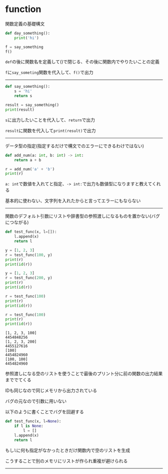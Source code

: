 # function

関数定義の基礎構文

```python
def day_something():
    print('hi')

f = say_something
f()
```

`def`の後に関数名を定義して()で閉じる、その後に関数内でやりたいことの定義

`f`に`say_someting`関数を代入して、`f()`で出力


---

```python
def say_something():
    s = 'hi'
    return s

result = say_something()
print(result)
```

`s`に出力したいことを代入して、`return`で出力

`result`に関数を代入して`print(result)`で出力

---

データ型の指定(指定するだけで構文でのエラーにできるわけではない)

```python
def add_num(a: int, b: int) -> int:
    return a + b

r = add_num('a' + 'b')
print(r)
```

`a: int`で数値を入れてと指定、`-> int:`で出力も数値型になりますと教えてくれる

基本的に使わない、文字列を入れたからと言ってエラーにもならない

----

関数のデフォルト引数にリストや辞書型の参照渡しになるものを置かない(バグにつながる)

```python
def test_func(x, l=[]):
    l.append(x)
    return l

y = [1, 2, 3]
r = test_func(100, y)
print(r)
print(id(r))

y = [1, 2, 3]
r = test_func(200, y)
print(r)
print(id(r))

r = test_func(100)
print(r)
print(id(r))

r = test_func(100)
print(r)
print(id(r))
```

```
[1, 2, 3, 100]
4454848256
[1, 2, 3, 200]
4455127616
[100]
4454824960
[100, 100]
4454824960
```

参照渡しになる空のリストを使うことで最後のプリント分に前の関数の出力結果まででてくる

IDも同じなので同じメモリから出力されている

バグの元なので引数に用いない

以下のように書くことでバグを回避する

```python
def test_func(x, l=None):
    if l is None:
        l = []
    l.append(x)
    return l
```

もし`l`に何も指定がなかったときだけ関数内で空のリストを生成

こうすることで別のメモリにリストが作られ重複が避けられる

---


